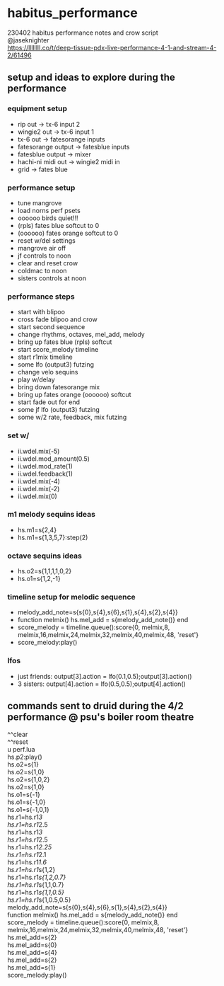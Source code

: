 # habitus_performance
230402 habitus performance notes and crow script<br>
@jaseknighter<br>
https://llllllll.co/t/deep-tissue-pdx-live-performance-4-1-and-stream-4-2/61496<br>

## setup and ideas to explore during the performance
### equipment setup
* rip out -> tx-6 input 2
* wingie2 out -> tx-6 input 1
* tx-6 out -> fatesorange inputs
* fatesorange output -> fatesblue inputs
* fatesblue output -> mixer
* hachi-ni midi out -> wingie2 midi in
* grid -> fates blue


### performance setup
* tune mangrove
* load norns perf psets
* oooooo birds quiet!!!
* (rpls) fates blue softcut to 0
* (oooooo) fates orange softcut to 0
* reset w/del settings
* mangrove air off
* jf controls to noon
* clear and reset crow
* coldmac to noon
* sisters controls at noon

### performance steps
* start with blipoo
* cross fade blipoo and crow
* start second sequence 
* change rhythms, octaves, mel_add, melody
* bring up fates blue (rpls) softcut
* start score_melody timeline
* start r1mix timeline
* some lfo (output3) futzing
* change velo sequins
* play w/delay 
* bring down fatesorange mix
* bring up fates orange (oooooo) softcut
* start fade out for end
* some jf lfo (output3) futzing
* some w/2 rate, feedback, mix futzing

### set w/
* ii.wdel.mix(-5)
* ii.wdel.mod_amount(0.5)
* ii.wdel.mod_rate(1)
* ii.wdel.feedback(1)
* ii.wdel.mix(-4)
* ii.wdel.mix(-2)
* ii.wdel.mix(0)

### m1 melody sequins ideas
* hs.m1=s{2,4}   
* hs.m1=s{1,3,5,7}:step(2)   

### octave sequins ideas
* hs.o2=s{1,1,1,1,0,2} 
* hs.o1=s{1,2,-1}  

### timeline setup for melodic sequence
* melody_add_note=s{s{0},s{4},s{6},s{1},s{4},s{2},s{4}}
* function melmix() hs.mel_add = s{melody_add_note()} end
* score_melody = timeline.queue():score{0, melmix,8, melmix,16,melmix,24,melmix,32,melmix,40,melmix,48, 'reset'}  
* score_melody:play()  

### lfos
* just friends: output[3].action = lfo(0.1,0.5);output[3].action()
* 3 sisters: output[4].action = lfo(0.5,0.5);output[4].action()


## commands sent to druid during the 4/2 performance @ psu's boiler room theatre
^^clear        
^^reset                                                                                     
u perf.lua                                                                                  
hs.p2:play()                                                                                
hs.o2=s{1}                                                                                  
hs.o2=s{1,0}                                                                                
hs.o2=s{1,0,2}                                                                              
hs.o2=s{1,0}                                                                                
hs.o1=s{-1}                                                                                 
hs.o1=s{-1,0}                                                                               
hs.o1=s{-1,0,1}                                                                             
hs.r1=hs.r1*3                                                                               
hs.r1=hs.r1*2.5                                                                           
hs.r1=hs.r1*3                                                                             
hs.r1=hs.r1*2.5                                                                           
hs.r1=hs.r1*2.25                                                                          
hs.r1=hs.r1*2.1                                                                           
hs.r1=hs.r1*1.6                                                                           
hs.r1=hs.r1*s{1,2}                                                                        
hs.r1=hs.r1*s{1,2,0.7}                                                                    
hs.r1=hs.r1*s{1,1,0.7}                                                                    
hs.r1=hs.r1*s{1,1,0.5}                                                                    
hs.r1=hs.r1*s{1,0.5,0.5}       
melody_add_note=s{s{0},s{4},s{6},s{1},s{4},s{2},s{4}}                                     
function melmix() hs.mel_add = s{melody_add_note()} end                                   
score_melody = timeline.queue():score{0, melmix,8, melmix,16,melmix,24,melmix,32,melmix,40,melmix,48, 'reset'}                                                                       
hs.mel_add=s{2}                                                                           
hs.mel_add=s{0}                                                                           
hs.mel_add=s{4}                                                                           
hs.mel_add=s{2}                                                                           
hs.mel_add=s{1}     
score_melody:play()
